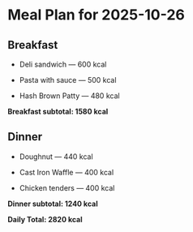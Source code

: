 # Meal Plan for 2025-10-26

## Breakfast

- Deli sandwich — 600 kcal

- Pasta with sauce — 500 kcal

- Hash Brown Patty — 480 kcal

**Breakfast subtotal: 1580 kcal**


## Dinner

- Doughnut — 440 kcal

- Cast Iron Waffle — 400 kcal

- Chicken tenders — 400 kcal

**Dinner subtotal: 1240 kcal**


**Daily Total: 2820 kcal**
